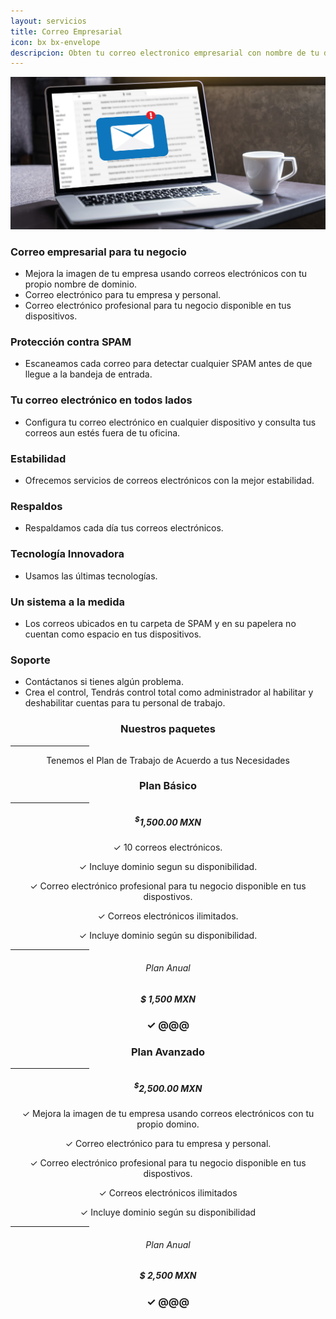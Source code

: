 ```yaml
---
layout: servicios
title: Correo Empresarial  
icon: bx bx-envelope
descripcion: Obten tu correo electronico empresarial con nombre de tu dominio. Conoce los beneficios
---
```

<img src="\assets\img\slide\correo-or.png" class="img-fluid" alt="Responsive image">

<section id="pricing" class="section-bg">
  <div class="container">
    <div class="row">
      <div class="col-lg-6 pt-4 pt-lg-0 content">
        <h3>Correo empresarial para tu negocio</h3>
        <p class="font-italic">  
        </p>
        <ul>
          <li><i class="icofont-check-circled"></i> Mejora la imagen de tu empresa usando correos electrónicos con tu propio nombre de dominio.</li>
          <li><i class="icofont-check-circled"></i> Correo electrónico para tu empresa y personal.</li>
          <li><i class="icofont-check-circled"></i> Correo electrónico profesional para tu negocio disponible en tus dispositivos.</li>
        </ul>
      </div>
      <div class="col-lg-6 pt-4 pt-lg-0 content">
        <h3>Protección contra SPAM</h3>
        <p class="font-italic">  
        </p>
        <ul>
          <li><i class="icofont-check-circled"></i> Escaneamos cada correo para detectar cualquier SPAM antes de que llegue a la bandeja de entrada.</li>
        </ul>
      </div>
      <div class="col-lg-6 pt-4 pt-lg-0 content">
        <h3>Tu correo electrónico en todos lados</h3>
        <p class="font-italic">  
        </p>
        <ul>
          <li><i class="icofont-check-circled"></i> Configura tu correo electrónico en cualquier dispositivo y consulta tus correos aun estés fuera de tu oficina.</li>
        </ul>
      </div>
      <div class="col-lg-6 pt-4 pt-lg-0 content">
        <h3>Estabilidad</h3>
        <p class="font-italic">  
        </p>
        <ul>
          <li><i class="icofont-check-circled"></i> Ofrecemos servicios de correos electrónicos con la mejor estabilidad.</li>
        </ul>
      </div>
      <div class="col-lg-6 pt-4 pt-lg-0 content">
        <h3>Respaldos</h3>
        <p class="font-italic">  
        </p>
        <ul>
          <li><i class="icofont-check-circled"></i> Respaldamos cada día tus correos electrónicos.</li>
        </ul>
      </div>
      <div class="col-lg-6 pt-4 pt-lg-0 content">
        <h3>Tecnología Innovadora</h3>
        <p class="font-italic">  
        </p>
        <ul>
          <li><i class="icofont-check-circled"></i> Usamos las últimas tecnologías.</li>
        </ul>
      </div>
      <div class="col-lg-6 pt-4 pt-lg-0 content">
        <h3>Un sistema a la medida</h3>
        <p class="font-italic">  
        </p>
        <ul>
          <li><i class="icofont-check-circled"></i> Los correos ubicados en tu carpeta de SPAM y en su papelera no cuentan como espacio en tus dispositivos.</li>
        </ul>
      </div>
       <div class="col-lg-6 pt-4 pt-lg-0 content">
        <h3>Soporte</h3>
        <p class="font-italic">  
        </p>
        <ul>
          <li><i class="icofont-check-circled"></i> Contáctanos si tienes algún problema.</li>
          <li><i class="icofont-check-circled"></i> Crea el control, Tendrás control total como administrador al habilitar y deshabilitar cuentas para tu personal de trabajo.</li>
        </ul>
      </div>
    </div>    
  </div>

<div class="container">

  <div class="section-header">
      <h3 style="text-align:center;">Nuestros paquetes</h3>
        <hr width="25%" color="#6699FF" size="4">
      <p style="text-align:center;" class="section-description">Tenemos el Plan de Trabajo de Acuerdo a tus Necesidades </p>
  </div>
</div>
<div class="container">
  <div class="row justify-content-center">
      <div class="col-lg-4">
        <div class="box featured wow fadeInUp">
            <h3 style="text-align:center;">Plan Básico</h3>
            <hr width="25%" color="#6699FF" size="4">
            <h5 style="text-align:center;"><sup>$</sup>1,500.00 MXN</h5>
            <p style="text-align:center;"><span>&#10003;</span> 10 correos electrónicos.</p>
            <p style="text-align:center;"><span>&#10003;</span> Incluye dominio segun su disponibilidad.</p>
            <p style="text-align:center;"><span>&#10003;</span> Correo electrónico profesional para tu negocio disponible en tus dispostivos.</p>
            <p style="text-align:center;"><span>&#10003;</span> Correos electrónicos ilimitados.</p>
            <p style="text-align:center;"><span>&#10003;</span> Incluye dominio según su disponibilidad.</p>            
            <hr width="25%" color="#6699FF" size="4">
            <h6 style="text-align:center;">Plan Anual</h6>
            <h5 style="text-align:center;">$ 1,500 MXN</h5>
            <h3 style="text-align:center;"><span>&#10003;</span> @@@ </h3>      
        </div>
    </div>
    <div class="col-lg-4">
        <div class="box featured wow fadeInUp">
            <h3 style="text-align:center;">Plan Avanzado</h3>
            <hr width="25%" color="#6699FF" size="4">
            <h5 style="text-align:center;"><sup>$</sup>2,500.00 MXN</h5>
            <p style="text-align:center;"><span>&#10003;</span> Mejora la imagen de tu empresa usando correos electrónicos con tu propio domino.</p>
            <p style="text-align:center;"><span>&#10003;</span> Correo electrónico para tu empresa y personal.</p>
            <p style="text-align:center;"><span>&#10003;</span> Correo electrónico profesional para tu negocio disponible en tus dispostivos.</p>            
            <p style="text-align:center;"><span>&#10003;</span> Correos electrónicos ilimitados</p>
            <p style="text-align:center;"><span>&#10003;</span> Incluye dominio según su disponibilidad</p>
            <hr width="25%" color="#6699FF" size="4">
            <h6 style="text-align:center;">Plan Anual</h6>
            <h5 style="text-align:center;">$ 2,500 MXN</h5>
            <h3 style="text-align:center;"><span>&#10003;</span> @@@ </h3>
        </div>
    </div>
  </div>  
</div>       

     

<!--
**Correo empresarial para tu negocio**
* Mejora la imagen de tu empresa usando correos electrónicos con tu propio nombre de dominio.
* Correo electrónico para tu empresa y personal.
* Correo electrónico profesional para tu negocio disponible en tus dispositivos.
 
**Protección contra SPAM** 
* Escaneamos cada correo para detectar cualquier SPAM antes de que llegue a la bandeja de entrada.

**Tu correo electrónico en todos lados**
* Configura tu correo electrónico en cualquier dispositivo y consulta tus correos aun estés fuera de tu oficina.

**Estabilidad**
* Ofrecemos servicios de correos electrónicos con la mejor estabilidad. 

**Respaldos** 
* Respaldamos cada día tus correos electrónicos.

**Tecnología Innovadora**
* Usamos las últimas tecnologías.

**Un sistema a la medida**
* Los correos ubicados en tu carpeta de SPAM y en su papelera no cuentan como espacio en tus dispositivos. 

**Soporte**
* Contáctanos si tienes algún problema. 
* Crea el control, Tendrás control total como administrador al habilitar y deshabilitar cuentas para tu personal de trabajo.

**¡Comencemos!**
* 5 Cuentas de correo electrónico profesional con nombre de tu dominio.
* Es necesario contar con un nombre de dominio propio. ¿Ya tienes el tuyo? -->

